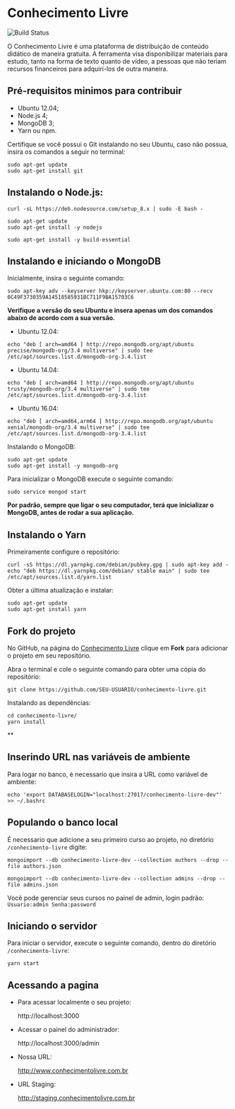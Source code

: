 # Conhecimento Livre

![Build Status](https://travis-ci.org/aceleradora-TW/conhecimento-livre.svg?branch=master)

O Conhecimento Livre é uma plataforma de distribuição de conteúdo didático de maneira
gratuita. A ferramenta visa disponibilizar materiais para estudo, tanto na forma de texto quanto de vídeo, a pessoas que não teriam recursos financeiros para adquirí-los de outra maneira.

## Pré-requisitos minimos para contribuir
* Ubuntu 12.04;
* Node.js 4;
* MongoDB 3;
* Yarn ou npm.

Certifique se você possui o Git instalando no seu Ubuntu, caso não possua, insira os comandos a seguir no terminal:
```
sudo apt-get update
sudo apt-get install git
```


## Instalando o Node.js:
```
curl -sL https://deb.nodesource.com/setup_8.x | sudo -E bash -
```
```
sudo apt-get update
sudo apt-get install -y nodejs
```
```
sudo apt-get install -y build-essential
```


## Instalando e iniciando o MongoDB

Inicialmente, insira o seguinte comando:
```
sudo apt-key adv --keyserver hkp://keyserver.ubuntu.com:80 --recv 0C49F3730359A14518585931BC711F9BA15703C6
```


**Verifique a versão do seu Ubuntu e insera apenas um dos comandos abaixo de acordo com a sua versão.**


* Ubuntu 12.04:
```
echo "deb [ arch=amd64 ] http://repo.mongodb.org/apt/ubuntu precise/mongodb-org/3.4 multiverse" | sudo tee /etc/apt/sources.list.d/mongodb-org-3.4.list
```
* Ubuntu 14.04:
```
echo "deb [ arch=amd64 ] http://repo.mongodb.org/apt/ubuntu trusty/mongodb-org/3.4 multiverse" | sudo tee /etc/apt/sources.list.d/mongodb-org-3.4.list
```
* Ubuntu 16.04:
```
echo "deb [ arch=amd64,arm64 ] http://repo.mongodb.org/apt/ubuntu xenial/mongodb-org/3.4 multiverse" | sudo tee /etc/apt/sources.list.d/mongodb-org-3.4.list
```


Instalando o MongoDB:
```
sudo apt-get update
sudo apt-get install -y mongodb-org
```
Para inicializar o MongoDB execute o seguinte comando:
```
sudo service mongod start
```
**Por padrão, sempre que ligar o seu computador, terá que inicializar o MongoDB, antes de rodar a sua aplicação.**


## Instalando o Yarn
Primeiramente configure o repositório:  
```
curl -sS https://dl.yarnpkg.com/debian/pubkey.gpg | sudo apt-key add -
echo "deb https://dl.yarnpkg.com/debian/ stable main" | sudo tee /etc/apt/sources.list.d/yarn.list
```  
Obter a última atualização e instalar:  
```
sudo apt-get update
sudo apt-get install yarn
```

## Fork do projeto

No GitHub, na página do [Conhecimento Livre](https://github.com/aceleradora-TW/conhecimento-livre) clique em **Fork** para adicionar o projeto em seu repositório.

Abra o terminal e cole o seguinte comando para obter uma cópia do repositório:
```
git clone https://github.com/SEU-USUARIO/conhecimento-livre.git
```
Instalando as dependências:
```
cd conhecimento-livre/
yarn install
```
**

## Inserindo URL nas variáveis de ambiente

Para logar no banco, é necessario que insira a URL como variável de ambiente:
```
echo 'export DATABASELOGIN="localhost:27017/conhecimento-livre-dev"' >> ~/.bashrc
```


## Populando o banco local
É necessario que adicione a seu primeiro curso ao projeto, no diretório ```/conhecimento-livre``` digite:
```
mongoimport --db conhecimento-livre-dev --collection authors --drop --file authors.json
```
```
mongoimport --db conhecimento-livre-dev --collection admins --drop --file admins.json
```
Você pode gerenciar seus cursos no painel de admin, login padrão: ```Usuario:admin Senha:password```

## Iniciando o servidor
Para iniciar o servidor, execute o seguinte comando, dentro do diretório ```/conhecimento-livre```:
```
yarn start
```


## Acessando a pagina

* Para acessar localmente o seu projeto:

  http://localhost:3000


* Acessar o painel do administrador:

  http://localhost:3000/admin


* Nossa URL:

  http://www.conhecimentolivre.com.br

* URL Staging:

  http://staging.conhecimentolivre.com.br
